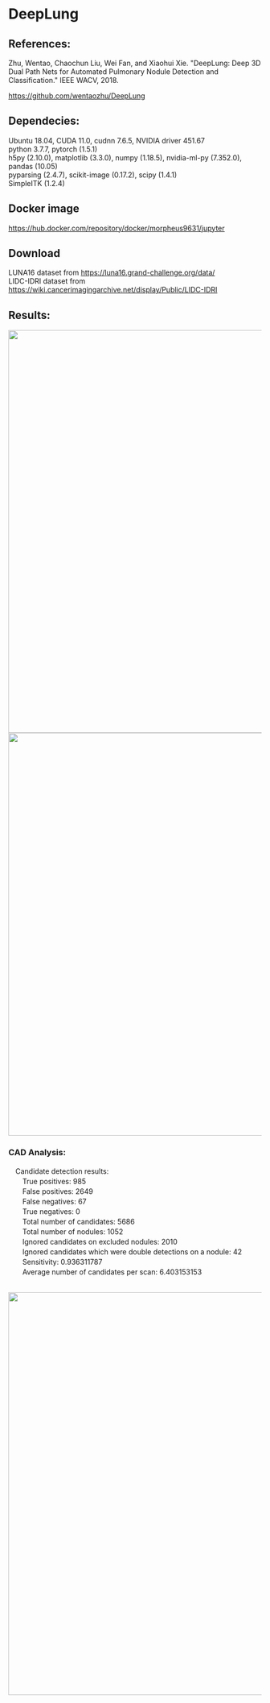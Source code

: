 # DeepLung

## References: 
  Zhu, Wentao, Chaochun Liu, Wei Fan, and Xiaohui Xie. "DeepLung: Deep 3D Dual Path Nets for Automated Pulmonary Nodule Detection and Classification." IEEE WACV, 2018.
  
  https://github.com/wentaozhu/DeepLung
  

## Dependecies: 
  Ubuntu 18.04, CUDA 11.0, cudnn 7.6.5, NVIDIA driver 451.67</br>
  python 3.7.7, pytorch (1.5.1)</br>
  h5py (2.10.0), matplotlib (3.3.0), numpy (1.18.5), nvidia-ml-py (7.352.0), pandas (10.05)</br>
  pyparsing (2.4.7), scikit-image (0.17.2), scipy (1.4.1)</br>
  SimpleITK (1.2.4)</br>

## Docker image
  https://hub.docker.com/repository/docker/morpheus9631/jupyter

## Download 
  LUNA16 dataset from https://luna16.grand-challenge.org/data/  
  LIDC-IDRI dataset from https://wiki.cancerimagingarchive.net/display/Public/LIDC-IDRI

## Results:

<img src="https://user-images.githubusercontent.com/23013229/104151044-e56be800-5416-11eb-805e-2d6882003dfd.png" width="800">

<img src="https://user-images.githubusercontent.com/23013229/104151403-e8b3a380-5417-11eb-8343-940487488220.png" width="800">

### CAD Analysis:
　Candidate detection results:</br>
　　True positives: 985 </br>
　　False positives: 2649 </br>
　　False negatives: 67 </br>
　　True negatives: 0 </br>
　　Total number of candidates: 5686 </br>
　　Total number of nodules: 1052 </br>
　　Ignored candidates on excluded nodules: 2010 </br>
　　Ignored candidates which were double detections on a nodule: 42 </br>
　　Sensitivity: 0.936311787 </br>
　　Average number of candidates per scan: 6.403153153 </br>

</br>
<img src="https://user-images.githubusercontent.com/23013229/103987393-616ff100-51c7-11eb-9e13-4e5786509c47.png" width="800">

